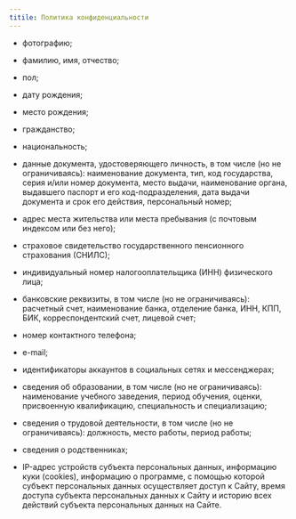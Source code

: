 ```yaml
---
titile: Политика конфиденциальности
---
```


- фотографию;
- фамилию, имя, отчество;
- пол;
- дату рождения;
- место рождения;
- гражданство;
- национальность;
- данные документа, удостоверяющего личность, в том числе (но не ограничиваясь): наименование документа, тип, код государства, серия и/или номер документа, место выдачи, наименование органа, выдавшего паспорт и его код-подразделения, дата выдачи документа и срок его действия, персональный номер;
- адрес места жительства или места пребывания (с почтовым индексом или без него);
- страховое свидетельство государственного пенсионного страхования (СНИЛС);
- индивидуальный номер налогооплательщика (ИНН) физического лица;
- банковские реквизиты, в том числе (но не ограничиваясь): расчетный счет, наименование банка, отделение банка, ИНН, КПП, БИК, корреспондентский счет, лицевой счет;
- номер контактного телефона;
- e-mail;
- идентификаторы аккаунтов в социальных сетях и мессенджерах;
- сведения об образовании, в том числе (но не ограничиваясь): наименование учебного заведения, период обучения, оценки, присвоенную квалификацию, специальность и специализацию;
- сведения о трудовой деятельности, в том числе (но не ограничиваясь): должность, место работы, период работы;
- сведения о родственниках;

- IP-адрес устройств субъекта персональных данных, информацию куки (cookies), информацию о программе, с помощью которой субъект персональных данных осуществляет доступ к Сайту, время доступа субъекта персональных данных к Сайту и историю всех действий субъекта персональных данных на Сайте.
